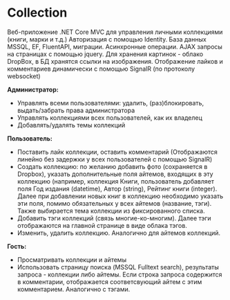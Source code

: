 # Collection
Веб-приложение .NET Core MVC для управления личными коллекциями (книги, марки и т.д.)
Авторизация с помощью Identity.
База данных MSSQL, EF, FluentAPI, миграции.
Асинхронные операции.
AJAX запросы на страницах с помощью jquery.
Для хранения картинок - облако DropBox, в БД хранятся ссылки на изображения.
Отображение лайков и комментариев динамически с помощью SignalR (по протоколу websocket)

<b>Администратор:</b>
* Управлять всеми пользователями: удалить, (раз)блокировать, выдать/забрать права администратора
* Управлять коллекциями всех пользователей, как их владелец
* Добавлять/удалять темы коллекций

<b>Пользователь:</b>
* Поставить лайк коллекции, оставить комментарий (Отображаются линейно без задержки у всех пользователей с помощью SignalR)
* Создать коллекцию: по желанию добавить фото (сохраняется в Dropbox), указать дополнительные поля айтемов, входящих в эту коллекцию (например, коллекция Книги, пользователь добавляет поля Год издания (datetime), Автор (string), Рейтинг книги (integer). Далее при добавлении новых книг в коллекцию необходимо указать эти поля, помимо обязательных у всех айтемов (название, тэги). Также выбирается тема коллекции из фиксированного списка.
* Добавить тэги коллекций (связь многие-ко-многим). Далее тэги отображаются на главной странице в виде облака тэгов.
* Изменить, удалить коллекцию. Аналогично для айтемов коллекций.

<b>Гость:</b>
* Просматривать коллекции и айтемы
* Использовать страницу поиска (MSSQL Fulltext search), результаты запроса - коллекции либо айтемы. Если строка запроса содержится в комментарии, отображается соответсвующий айтем с этим комментарием. Аналогично с тэгами.
